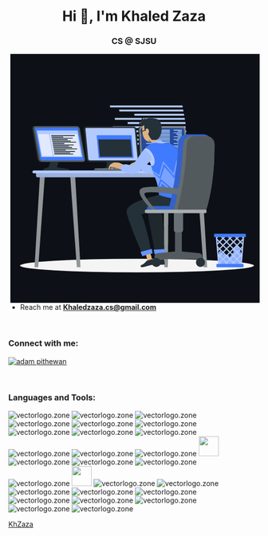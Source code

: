 <h1 align="center">Hi 👋, I'm Khaled Zaza</h1>
<h3 align="center">CS @ SJSU</h3>



<p><img align="right" src="https://github.com/KhZaza/KhZaza/blob/main/animation_500_kxa883sd.gif" alt="khzaza" /></p>



- Reach me at **Khaledzaza.cs@gmail.com**


<br>

<h3 align="left">Connect with me:</h3>
<p align="left">
  <a href="https://www.linkedin.com/in/kzaza" target="blank"><img align="center"
      src="https://raw.githubusercontent.com/rahuldkjain/github-profile-readme-generator/master/src/images/icons/Social/linked-in-alt.svg"
      alt="adam pithewan" height="30" width="40" /></a>
</p>

<br>

<h3 align="left">Languages and Tools:</h3>
<p align="left">       
<img src="https://www.vectorlogo.zone/logos/python/python-vertical.svg" alt="vectorlogo.zone" width="40" height="40" />
<img src="https://www.vectorlogo.zone/logos/java/java-vertical.svg" alt="vectorlogo.zone" width="40" height="40" />
<img src="https://upload.wikimedia.org/wikipedia/commons/1/18/ISO_C%2B%2B_Logo.svg" alt="vectorlogo.zone" width="40" height="40" />
<img src="https://upload.wikimedia.org/wikipedia/commons/1/18/C_Programming_Language.svg" alt="vectorlogo.zone" width="40" height="40" />
<img src="https://www.vectorlogo.zone/logos/javascript/javascript-ar21.svg" alt="vectorlogo.zone" width="40" height="40" />
<img src="https://www.vectorlogo.zone/logos/w3_css/w3_css-official.svg" alt="vectorlogo.zone" width="40" height="40" />
<img src="https://www.vectorlogo.zone/logos/firebase/firebase-icon.svg" alt="vectorlogo.zone" width="40" height="40" />
<img src="https://www.vectorlogo.zone/logos/mysql/mysql-ar21.svg" alt="vectorlogo.zone" width="40" height="40" />
<img src="https://www.vectorlogo.zone/logos/sqlite/sqlite-icon.svg" alt="vectorlogo.zone" width="40" height="40" />
<img src="https://www.vectorlogo.zone/logos/php/php-ar21.svg" alt="vectorlogo.zone" width="40" height="40" />
<img src="https://www.vectorlogo.zone/logos/amazon_aws/amazon_aws-icon.svg" alt="vectorlogo.zone" width="40" height="40" />
<img src="https://www.vectorlogo.zone/logos/w3_html5/w3_html5-icon.svg" alt="vectorlogo.zone" width="40" height="40" />
<img src="https://cdn.worldvectorlogo.com/logos/c--4.svg" width="40" height="40" />
<img src="https://www.vectorlogo.zone/logos/getbootstrap/getbootstrap-ar21.svg" alt="vectorlogo.zone" width="40" height="40" />
<img src="https://www.vectorlogo.zone/logos/vuejs/vuejs-icon.svg" alt="vectorlogo.zone" width="40" height="40" />
<img src="https://www.vectorlogo.zone/logos/dotnet/dotnet-icon.svg" alt="vectorlogo.zone" width="40" height="40" />
<img src="https://www.vectorlogo.zone/logos/pocoo_flask/pocoo_flask-ar21.svg" alt="vectorlogo.zone" width="40" height="40" />
<img src="https://upload.wikimedia.org/wikipedia/commons/thumb/2/22/Pandas_mark.svg/800px-Pandas_mark.svg.png" width="40" height="40" />
<img src="https://www.vectorlogo.zone/logos/github/github-tile.svg" alt="vectorlogo.zone" width="40" height="40" />
<img src="https://www.vectorlogo.zone/logos/git-scm/git-scm-icon.svg" alt="vectorlogo.zone" width="40" height="40" />
<img src="https://www.vectorlogo.zone/logos/gitlab/gitlab-icon.svg" alt="vectorlogo.zone" width="40" height="40" />
<img src="https://www.vectorlogo.zone/logos/laravel/laravel-ar21.svg" alt="vectorlogo.zone" width="40" height="40" />
<img src="https://www.vectorlogo.zone/logos/atlassian_jira/atlassian_jira-ar21.svg" alt="vectorlogo.zone" width="40" height="40" />
<img src="https://www.vectorlogo.zone/logos/salesforce/salesforce-ar21.svg" alt="vectorlogo.zone" width="40" height="40" />
<img src="https://www.vectorlogo.zone/logos/linux/linux-icon.svg" alt="vectorlogo.zone" width="40" height="40" />
<img src="https://www.vectorlogo.zone/logos/djangoproject/djangoproject-ar21.svg" alt="vectorlogo.zone" width="40" height="40" />
<img src="https://www.vectorlogo.zone/logos/docker/docker-icon.svg" alt="vectorlogo.zone" width="40" height="40" />
<img src="https://www.vectorlogo.zone/logos/microsoft_azure/microsoft_azure-icon.svg" alt="vectorlogo.zone" width="40" height="40" />
      </p>






[KhZaza](https://github.com/Khzaza)
